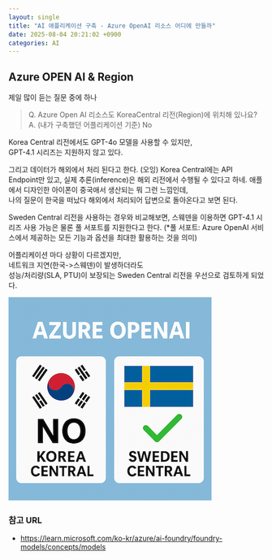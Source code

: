 ```yaml
---
layout: single
title: "AI 애플리케이션 구축 - Azure OpenAI 리소스 어디에 만들까"
date: 2025-08-04 20:21:02 +0900
categories: AI
---
```


## Azure OPEN AI & Region

제일 많이 듣는 질문 중에 하나

> Q. Azure Open AI 리소스도 KoreaCentral 리전(Region)에 위치해 있나요?  
> A. (내가 구축했던 어플리케이션 기준) No

Korea Central 리전에서도 GPT-4o 모델을 사용할 수 있지만,  
GPT-4.1 시리즈는 지원하지 않고 있다.

그리고 데이터가 해외에서 처리 된다고 한다. (오잉)
Korea Central에는 API Endpoint만 있고, 실제 추론(inference)은 해외 리전에서 수행될 수 있다고 하네.
애플에서 디자인한 아이폰이 중국애서 생산되는 뭐 그런 느낌인데,  
나의 질문이 한국을 떠났다 해외에서 처리되어 답변으로 돌아온다고 보면 된다.

Sweden Central 리전을 사용하는 경우와 비교해보면,
스웨덴을 이용하면 GPT-4.1 시리즈 사용 가능은 물론 풀 서포트를 지원한다고 한다.
(\*풀 서포트: Azure OpenAI 서비스에서 제공하는 모든 기능과 옵션을 최대한 활용하는 것을 의미)

어플리케이션 마다 상황이 다르겠지만,  
네트워크 지연(한국->스웨덴)이 발생하더라도  
성능/처리량(SLA, PTU)이 보장되는 Sweden Central 리전을 우선으로 검토하게 되었다.

![Azure OpenAI](/assets/images/2025-08-03-post-img1.png)

### 참고 URL

- https://learn.microsoft.com/ko-kr/azure/ai-foundry/foundry-models/concepts/models
